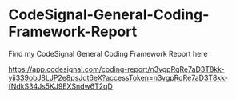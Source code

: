 # CodeSignal-General-Coding-Framework-Report
Find my CodeSignal General Coding Framework Report here

https://app.codesignal.com/coding-report/n3vgpRqRe7aD3T8kk-yii339obJ8LJP2e8psJqt6eX?accessToken=n3vgpRqRe7aD3T8kk-fNdkS34Js5KJ9EXSndw6T2qD

